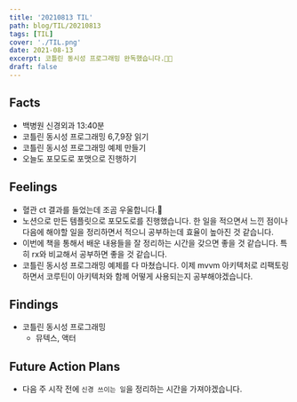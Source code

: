 ```yaml
---
title: '20210813 TIL'
path: blog/TIL/20210813
tags: [TIL]
cover: './TIL.png'
date: 2021-08-13
excerpt: 코틀린 동시성 프로그래밍 완독했습니다.🙌🏻
draft: false
---
```


## Facts

- 백병원 신경외과 13:40분
- 코틀린 동시성 프로그래밍 6,7,9장 읽기
- 코틀린 동시성 프로그래밍 예제 만들기
- 오늘도 포모도로 포맷으로 진행하기

## Feelings

- 혈관 ct 결과를 들었는데 조곰 우울합니다.🥲
- 노션으로 만든 템플릿으로 포모도로를 진행했습니다. 한 일을 적으면서 느낀 점이나 다음에 해야할 일을 정리하면서 적으니 공부하는데 효율이 높아진 것 같습니다.
- 이번에 책을 통해서 배운 내용들을 잘 정리하는 시간을 갖으면 좋을 것 같습니다. 특히 rx와 비교해서 공부하면 좋을 것 같습니다.
- 코틀린 동시성 프로그래밍 예제를 다 마쳤습니다. 이제 mvvm 아키텍처로 리팩토링 하면서 코루틴이 아키텍처와 함께 어떻게 사용되는지 공부해야겠습니다.

## Findings

- 코틀린 동시성 프로그래밍
  - 뮤텍스, 액터

## Future Action Plans

- 다음 주 시작 전에 `신경 쓰이는 일`을 정리하는 시간을 가져야겠습니다.
